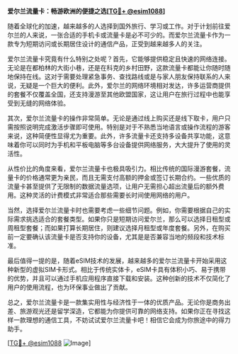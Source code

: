 **爱尔兰流量卡：畅游欧洲的便捷之选[[TG💪+ @esim1088](https://t.me/s/esim1088)]**

随着全球化的加速，越来越多的人选择到国外旅行、学习或工作。对于计划前往爱尔兰的人来说，一张合适的手机卡或流量卡是必不可少的。而爱尔兰流量卡作为一款专为短期访问或长期居住设计的通信产品，正受到越来越多人的关注。

爱尔兰流量卡究竟有什么特别之处呢？首先，它能够提供稳定且快速的网络连接。无论是在都柏林的大街小巷，还是在科克的乡村田野，这款流量卡都能让你随时随地保持在线。这对于需要处理紧急事务、查找路线或是与家人朋友保持联系的人来说，无疑是一个巨大的便利。此外，爱尔兰的网络环境相对发达，许多运营商提供的套餐不仅覆盖全国，还支持漫游至其他欧盟国家，这让用户在旅行过程中也能享受到无缝的网络体验。

其次，爱尔兰流量卡的操作非常简单。无论是通过线上购买还是线下取卡，用户只需按照说明完成激活步骤即可使用。特别是对于不熟悉当地语言或操作流程的游客来说，这种简便性显得尤为重要。此外，许多流量卡还支持多设备共享功能，这意味着你可以同时为手机和平板电脑等多台设备提供网络服务，大大提升了使用的灵活性。

从性价比的角度来看，爱尔兰流量卡也极具吸引力。相比传统的国际漫游套餐，流量卡的价格通常更为亲民，而且无需支付高额的押金或签订长期合约。一些优质的流量卡甚至提供了无限制的数据流量选项，让用户无需担心超出流量后的额外费用。这种灵活的计费模式非常适合那些需要长时间使用网络的用户。

当然，选择爱尔兰流量卡时也需要考虑一些细节问题。例如，你需要根据自己的实际需求挑选适合的套餐类型。如果你只是短期访问爱尔兰，那么可以选择日租型或周租型套餐；而如果打算长期居住，则建议选择月租型或年度套餐。另外，在购买前一定要确认该流量卡是否支持你的设备，尤其是是否兼容当地的频段和技术标准。

最后值得一提的是，随着eSIM技术的发展，越来越多的爱尔兰流量卡开始采用这种新型的虚拟SIM卡形式。相比于传统实体卡，eSIM卡具有体积小巧、易于携带的优势，并且可以通过手机应用程序直接下载和安装。这种创新的技术不仅简化了用户的使用流程，也为环保事业做出了贡献。

总之，爱尔兰流量卡是一款集实用性与经济性于一体的优质产品。无论你是商务出差、旅游观光还是留学深造，它都能为你提供可靠的网络支持。如果你正在寻找这样一款理想的通信工具，不妨试试爱尔兰流量卡吧！相信它会成为你旅途中的得力助手。

[[TG💪+ @esim1088](https://t.me/s/esim1088) ![Image](https://i.postimg.cc/4NQfJmqS/Snipaste-2025-05-13-00-14-12.png)]